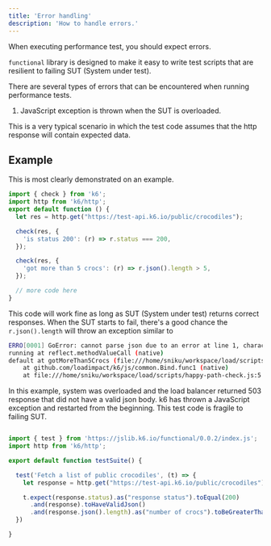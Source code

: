```yaml
---
title: 'Error handling'
description: 'How to handle errors.'
---
```


When executing performance test, you should expect errors. 

`functional` library is designed to make it easy to write test scripts that are resilient to failing SUT (System under test). 

There are several types of errors that can be encountered when running performance tests.

1. JavaScript exception is thrown when the SUT is overloaded.

This is a very typical scenario in which the test code assumes that the http response will contain expected data. 




## Example 
This is most clearly demonstrated on an example. 


<CodeGroup labels={[]}>

```javascript
import { check } from 'k6';
import http from 'k6/http';
export default function () {
  let res = http.get("https://test-api.k6.io/public/crocodiles");

  check(res, {
    'is status 200': (r) => r.status === 200,
  });

  check(res, {
    'got more than 5 crocs': (r) => r.json().length > 5,
  });

  // more code here
}
```

</CodeGroup>


This code will work fine as long as SUT (System under test) returns correct responses. When the SUT starts to fail, there's a good chance the `r.json().length` will throw an exception similar to 

```bash
ERRO[0001] GoError: cannot parse json due to an error at line 1, character 2 , error: invalid character '<' looking for beginning of value
running at reflect.methodValueCall (native)
default at gotMoreThan5Crocs (file:///home/sniku/workspace/load/scripts/happy-path-check.js:7:68(5))
	at github.com/loadimpact/k6/js/common.Bind.func1 (native)
	at file:///home/sniku/workspace/load/scripts/happy-path-check.js:5:22(17)  executor=per-vu-iterations scenario=default source=stacktrace
```

In this example, system was overloaded and the load balancer returned 503 response that did not have a valid json body. k6 has thrown a JavaScript exception and restarted from the beginning. 
This test code is fragile to failing SUT.


<CodeGroup labels={[]}>

```javascript

import { test } from 'https://jslib.k6.io/functional/0.0.2/index.js';
import http from 'k6/http';

export default function testSuite() {

  test('Fetch a list of public crocodiles', (t) => {
    let response = http.get("https://test-api.k6.io/public/crocodiles")

    t.expect(response.status).as("response status").toEqual(200)
      .and(response).toHaveValidJson()
      .and(response.json().length).as("number of crocs").toBeGreaterThan(5);
  })

} 
```

</CodeGroup>

